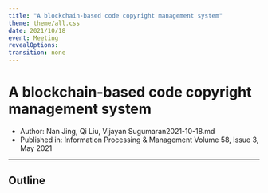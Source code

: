 ```yaml
---
title: "A blockchain-based code copyright management system"
theme: theme/all.css
date: 2021/10/18
event: Meeting
revealOptions:
transition: none
---
```

# A blockchain-based code copyright management system

- Author: Nan Jing, Qi Liu, Vijayan Sugumaran2021-10-18.md <!-- .element: class="text-3xl" -->
- Published in: Information Processing & Management Volume 58, Issue 3, May 2021 <!-- .element: class="text-3xl" -->

---

## Outline